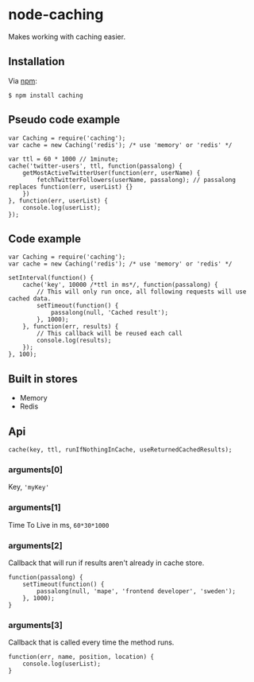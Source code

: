 # node-caching

Makes working with caching easier.

## Installation

Via [npm](http://github.com/isaacs/npm):

    $ npm install caching

## Pseudo code example
    var Caching = require('caching');
    var cache = new Caching('redis'); /* use 'memory' or 'redis' */

    var ttl = 60 * 1000 // 1minute;
    cache('twitter-users', ttl, function(passalong) {
    	getMostActiveTwitterUser(function(err, userName) {
    		fetchTwitterFollowers(userName, passalong); // passalong replaces function(err, userList) {}
    	})
    }, function(err, userList) {
    	console.log(userList);
    });

## Code example
    var Caching = require('caching');
    var cache = new Caching('redis'); /* use 'memory' or 'redis' */
    
    setInterval(function() {
    	cache('key', 10000 /*ttl in ms*/, function(passalong) {
    		// This will only run once, all following requests will use cached data.
    		setTimeout(function() {
    			passalong(null, 'Cached result');
    		}, 1000);
    	}, function(err, results) {
    		// This callback will be reused each call
    		console.log(results);
    	});
    }, 100);


## Built in stores
* Memory
* Redis

## Api

    cache(key, ttl, runIfNothingInCache, useReturnedCachedResults);

### arguments[0]
Key, `'myKey'`
### arguments[1]
Time To Live in ms, `60*30*1000`
### arguments[2]
Callback that will run if results aren't already in cache store.

    function(passalong) {
    	setTimeout(function() {
			passalong(null, 'mape', 'frontend developer', 'sweden');
    	}, 1000);
    }

### arguments[3]
Callback that is called every time the method runs.

    function(err, name, position, location) {
    	console.log(userList);
    }
